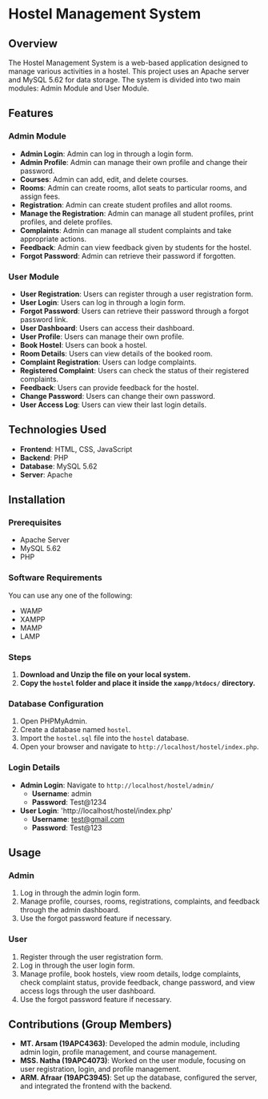 # Hostel Management System

## Overview

The Hostel Management System is a web-based application designed to manage various activities in a hostel. This project uses an Apache server and MySQL 5.62 for data storage. The system is divided into two main modules: Admin Module and User Module.

## Features

### Admin Module

- **Admin Login**: Admin can log in through a login form.
- **Admin Profile**: Admin can manage their own profile and change their password.
- **Courses**: Admin can add, edit, and delete courses.
- **Rooms**: Admin can create rooms, allot seats to particular rooms, and assign fees.
- **Registration**: Admin can create student profiles and allot rooms.
- **Manage the Registration**: Admin can manage all student profiles, print profiles, and delete profiles.
- **Complaints**: Admin can manage all student complaints and take appropriate actions.
- **Feedback**: Admin can view feedback given by students for the hostel.
- **Forgot Password**: Admin can retrieve their password if forgotten.

### User Module

- **User Registration**: Users can register through a user registration form.
- **User Login**: Users can log in through a login form.
- **Forgot Password**: Users can retrieve their password through a forgot password link.
- **User Dashboard**: Users can access their dashboard.
- **User Profile**: Users can manage their own profile.
- **Book Hostel**: Users can book a hostel.
- **Room Details**: Users can view details of the booked room.
- **Complaint Registration**: Users can lodge complaints.
- **Registered Complaint**: Users can check the status of their registered complaints.
- **Feedback**: Users can provide feedback for the hostel.
- **Change Password**: Users can change their own password.
- **User Access Log**: Users can view their last login details.

## Technologies Used

- **Frontend**: HTML, CSS, JavaScript
- **Backend**: PHP
- **Database**: MySQL 5.62
- **Server**: Apache

## Installation

### Prerequisites

- Apache Server
- MySQL 5.62
- PHP

### Software Requirements

You can use any one of the following:

- WAMP
- XAMPP
- MAMP
- LAMP

### Steps

1. **Download and Unzip the file on your local system.**
2. **Copy the `hostel` folder and place it inside the `xampp/htdocs/` directory.**

### Database Configuration

1. Open PHPMyAdmin.
2. Create a database named `hostel`.
3. Import the `hostel.sql` file into the `hostel` database.
4. Open your browser and navigate to `http://localhost/hostel/index.php`.

### Login Details

- **Admin Login**: Navigate to `http://localhost/hostel/admin/`
  - **Username**: admin
  - **Password**: Test@1234
- **User Login**: 'http://localhost/hostel/index.php' 
  - **Username**: test@gmail.com
  - **Password**: Test@123

## Usage

### Admin

1. Log in through the admin login form.
2. Manage profile, courses, rooms, registrations, complaints, and feedback through the admin dashboard.
3. Use the forgot password feature if necessary.

### User

1. Register through the user registration form.
2. Log in through the user login form.
3. Manage profile, book hostels, view room details, lodge complaints, check complaint status, provide feedback, change password, and view access logs through the user dashboard.
4. Use the forgot password feature if necessary.

## Contributions (Group Members)

- **MT. Arsam (19APC4363)**: Developed the admin module, including admin login, profile management, and course management.
- **MSS. Natha (19APC4073)**: Worked on the user module, focusing on user registration, login, and profile management.
- **ARM. Afraar (19APC3945)**: Set up the database, configured the server, and integrated the frontend with the backend.